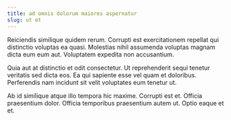 ```yaml
---
title: ad omnis dolorum maiores aspernatur
slug: ut et
---
```


Reiciendis similique quidem rerum. Corrupti est exercitationem repellat qui distinctio voluptas ea quasi. Molestias nihil assumenda voluptas magnam dicta eum eum aut. Voluptatem expedita non accusantium.

Quia aut at distinctio et odit consectetur. Ut reprehenderit sequi tenetur veritatis sed dicta eos. Ea qui sapiente esse vel quam et doloribus. Perferendis nam incidunt sit velit voluptates eum tenetur ut.

Ab id similique atque illo tempora hic maxime. Corrupti est et. Officia praesentium dolor. Officia temporibus praesentium autem ut. Optio eaque et et.

